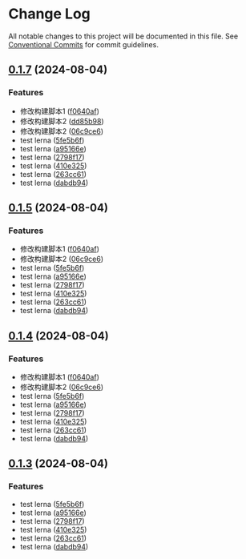 # Change Log

All notable changes to this project will be documented in this file.
See [Conventional Commits](https://conventionalcommits.org) for commit guidelines.

## [0.1.7](https://github.com/warmhug/_archive/compare/@huajs/lerna-demo@0.1.5...@huajs/lerna-demo@0.1.7) (2024-08-04)


### Features

* 修改构建脚本1 ([f0640af](https://github.com/warmhug/_archive/commit/f0640af50acd48fb63106de45f65934e92502b69))
* 修改构建脚本2 ([dd85b98](https://github.com/warmhug/_archive/commit/dd85b9822bfcb4c64a2d5d63423ee7551d29b476))
* 修改构建脚本2 ([06c9ce6](https://github.com/warmhug/_archive/commit/06c9ce63e1af7598087a4578a2b96f3f56a81ce6))
* test lerna ([5fe5b6f](https://github.com/warmhug/_archive/commit/5fe5b6f39d69216b8d4bb7d8468d86162c53e894))
* test lerna ([a95166e](https://github.com/warmhug/_archive/commit/a95166e0d1c4392eeb89e44f335085b72b5a241b))
* test lerna ([2798f17](https://github.com/warmhug/_archive/commit/2798f171d555c00bbf6b9b80f50d23ee2674ba4a))
* test lerna ([410e325](https://github.com/warmhug/_archive/commit/410e3257db2530075076300f1f3ae0ac53ffcab9))
* test lerna ([263cc61](https://github.com/warmhug/_archive/commit/263cc611e989a8107e8402833bd603adefe90e27))
* test lerna ([dabdb94](https://github.com/warmhug/_archive/commit/dabdb943a7cb0f5034f5c008ffd0389f25400cbc))





## [0.1.5](https://github.com/warmhug/_archive/compare/@huajs/lerna-demo@0.1.5...@huajs/lerna-demo@0.1.5) (2024-08-04)


### Features

* 修改构建脚本1 ([f0640af](https://github.com/warmhug/_archive/commit/f0640af50acd48fb63106de45f65934e92502b69))
* 修改构建脚本2 ([06c9ce6](https://github.com/warmhug/_archive/commit/06c9ce63e1af7598087a4578a2b96f3f56a81ce6))
* test lerna ([5fe5b6f](https://github.com/warmhug/_archive/commit/5fe5b6f39d69216b8d4bb7d8468d86162c53e894))
* test lerna ([a95166e](https://github.com/warmhug/_archive/commit/a95166e0d1c4392eeb89e44f335085b72b5a241b))
* test lerna ([2798f17](https://github.com/warmhug/_archive/commit/2798f171d555c00bbf6b9b80f50d23ee2674ba4a))
* test lerna ([410e325](https://github.com/warmhug/_archive/commit/410e3257db2530075076300f1f3ae0ac53ffcab9))
* test lerna ([263cc61](https://github.com/warmhug/_archive/commit/263cc611e989a8107e8402833bd603adefe90e27))
* test lerna ([dabdb94](https://github.com/warmhug/_archive/commit/dabdb943a7cb0f5034f5c008ffd0389f25400cbc))





## [0.1.4](https://github.com/warmhug/_archive/compare/@huajs/lerna-demo@0.1.5...@huajs/lerna-demo@0.1.4) (2024-08-04)


### Features

* 修改构建脚本1 ([f0640af](https://github.com/warmhug/_archive/commit/f0640af50acd48fb63106de45f65934e92502b69))
* 修改构建脚本2 ([06c9ce6](https://github.com/warmhug/_archive/commit/06c9ce63e1af7598087a4578a2b96f3f56a81ce6))
* test lerna ([5fe5b6f](https://github.com/warmhug/_archive/commit/5fe5b6f39d69216b8d4bb7d8468d86162c53e894))
* test lerna ([a95166e](https://github.com/warmhug/_archive/commit/a95166e0d1c4392eeb89e44f335085b72b5a241b))
* test lerna ([2798f17](https://github.com/warmhug/_archive/commit/2798f171d555c00bbf6b9b80f50d23ee2674ba4a))
* test lerna ([410e325](https://github.com/warmhug/_archive/commit/410e3257db2530075076300f1f3ae0ac53ffcab9))
* test lerna ([263cc61](https://github.com/warmhug/_archive/commit/263cc611e989a8107e8402833bd603adefe90e27))
* test lerna ([dabdb94](https://github.com/warmhug/_archive/commit/dabdb943a7cb0f5034f5c008ffd0389f25400cbc))





## [0.1.3](https://github.com/warmhug/_archive/compare/@huajs/lerna-demo@0.1.5...@huajs/lerna-demo@0.1.3) (2024-08-04)


### Features

* test lerna ([5fe5b6f](https://github.com/warmhug/_archive/commit/5fe5b6f39d69216b8d4bb7d8468d86162c53e894))
* test lerna ([a95166e](https://github.com/warmhug/_archive/commit/a95166e0d1c4392eeb89e44f335085b72b5a241b))
* test lerna ([2798f17](https://github.com/warmhug/_archive/commit/2798f171d555c00bbf6b9b80f50d23ee2674ba4a))
* test lerna ([410e325](https://github.com/warmhug/_archive/commit/410e3257db2530075076300f1f3ae0ac53ffcab9))
* test lerna ([263cc61](https://github.com/warmhug/_archive/commit/263cc611e989a8107e8402833bd603adefe90e27))
* test lerna ([dabdb94](https://github.com/warmhug/_archive/commit/dabdb943a7cb0f5034f5c008ffd0389f25400cbc))
